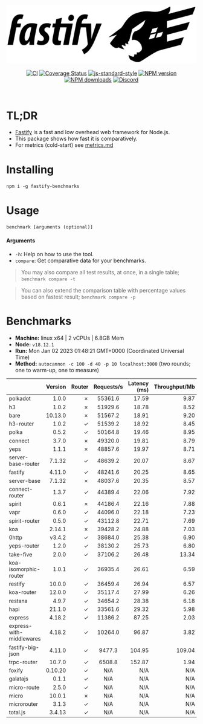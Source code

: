<div align="center">
  <img src="https://github.com/fastify/graphics/raw/HEAD/fastify-landscape-outlined.svg" width="650" height="auto"/>
</div>

<div align="center">

[![CI](https://github.com/fastify/fastify/workflows/ci/badge.svg)](https://github.com/fastify/fastify/actions/workflows/ci.yml)
[![Coverage Status](https://coveralls.io/repos/github/fastify/fastify/badge.svg?branch=master)](https://coveralls.io/github/fastify/fastify?branch=master)
[![js-standard-style](https://img.shields.io/badge/code%20style-standard-brightgreen.svg?style=flat)](http://standardjs.com/)
[![NPM version](https://img.shields.io/npm/v/fastify.svg?style=flat)](https://www.npmjs.com/package/fastify)
[![NPM downloads](https://img.shields.io/npm/dm/fastify.svg?style=flat)](https://www.npmjs.com/package/fastify) [![Discord](https://img.shields.io/discord/725613461949906985)](https://discord.gg/fastify)

</div>
<br />

# TL;DR

* [Fastify](https://github.com/fastify/fastify) is a fast and low overhead web framework for Node.js.
* This package shows how fast it is comparatively.
* For metrics (cold-start) see [metrics.md](./METRICS.md)

# Installing

```
npm i -g fastify-benchmarks
```

# Usage

```
benchmark [arguments (optional)]
```

#### Arguments

* `-h`: Help on how to use the tool.
* `compare`: Get comparative data for your benchmarks.

> You may also compare all test results, at once, in a single table; `benchmark compare -t`

> You can also extend the comparison table with percentage values based on fastest result; `benchmark compare -p`
# Benchmarks

* __Machine:__ linux x64 | 2 vCPUs | 6.8GB Mem
* __Node:__ `v18.12.1`
* __Run:__ Mon Jan 02 2023 01:48:21 GMT+0000 (Coordinated Universal Time)
* __Method:__ `autocannon -c 100 -d 40 -p 10 localhost:3000` (two rounds; one to warm-up, one to measure)

|                          | Version | Router | Requests/s | Latency (ms) | Throughput/Mb |
| :--                      | --:     | --:    | :-:        | --:          | --:           |
| polkadot                 | 1.0.0   | ✗      | 55361.6    | 17.59        | 9.87          |
| h3                       | 1.0.2   | ✗      | 51929.6    | 18.78        | 8.52          |
| bare                     | 10.13.0 | ✗      | 51567.2    | 18.91        | 9.20          |
| h3-router                | 1.0.2   | ✓      | 51539.2    | 18.92        | 8.45          |
| polka                    | 0.5.2   | ✓      | 50164.8    | 19.46        | 8.95          |
| connect                  | 3.7.0   | ✗      | 49320.0    | 19.81        | 8.79          |
| yeps                     | 1.1.1   | ✗      | 48857.6    | 19.97        | 8.71          |
| server-base-router       | 7.1.32  | ✓      | 48639.2    | 20.07        | 8.67          |
| fastify                  | 4.11.0  | ✓      | 48241.6    | 20.25        | 8.65          |
| server-base              | 7.1.32  | ✗      | 48037.6    | 20.35        | 8.57          |
| connect-router           | 1.3.7   | ✓      | 44389.4    | 22.06        | 7.92          |
| spirit                   | 0.6.1   | ✗      | 44186.4    | 22.16        | 7.88          |
| vapr                     | 0.6.0   | ✓      | 44096.0    | 22.18        | 7.23          |
| spirit-router            | 0.5.0   | ✓      | 43112.8    | 22.71        | 7.69          |
| koa                      | 2.14.1  | ✗      | 39428.2    | 24.88        | 7.03          |
| 0http                    | v3.4.2  | ✓      | 38684.0    | 25.38        | 6.90          |
| yeps-router              | 1.2.0   | ✓      | 38130.2    | 25.73        | 6.80          |
| take-five                | 2.0.0   | ✓      | 37106.2    | 26.48        | 13.34         |
| koa-isomorphic-router    | 1.0.1   | ✓      | 36935.4    | 26.61        | 6.59          |
| restify                  | 10.0.0  | ✓      | 36459.4    | 26.94        | 6.57          |
| koa-router               | 12.0.0  | ✓      | 35117.4    | 27.99        | 6.26          |
| restana                  | 4.9.7   | ✓      | 34654.2    | 28.38        | 6.18          |
| hapi                     | 21.1.0  | ✓      | 33561.6    | 29.32        | 5.98          |
| express                  | 4.18.2  | ✓      | 11386.2    | 87.25        | 2.03          |
| express-with-middlewares | 4.18.2  | ✓      | 10264.0    | 96.87        | 3.82          |
| fastify-big-json         | 4.11.0  | ✓      | 9477.3     | 104.95       | 109.04        |
| trpc-router              | 10.7.0  | ✓      | 6508.8     | 152.87       | 1.94          |
| foxify                   | 0.10.20 | ✓      | N/A        | N/A          | N/A           |
| galatajs                 | 0.1.1   | ✓      | N/A        | N/A          | N/A           |
| micro-route              | 2.5.0   | ✓      | N/A        | N/A          | N/A           |
| micro                    | 10.0.1  | ✗      | N/A        | N/A          | N/A           |
| microrouter              | 3.1.3   | ✓      | N/A        | N/A          | N/A           |
| total.js                 | 3.4.13  | ✓      | N/A        | N/A          | N/A           |
